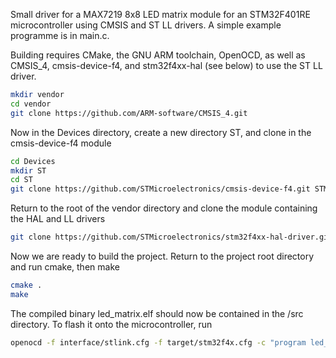 Small driver for a MAX7219 8x8 LED matrix module for an STM32F401RE microcontroller using CMSIS and ST LL drivers. A simple example programme is in main.c.

Building requires CMake, the GNU ARM toolchain, OpenOCD, as well as CMSIS_4, cmsis-device-f4, and stm32f4xx-hal (see below) to use the ST LL driver.

```bash
mkdir vendor
cd vendor
git clone https://github.com/ARM-software/CMSIS_4.git
```

Now in the Devices directory, create a new directory ST, and clone in the cmsis-device-f4 module

```bash
cd Devices
mkdir ST
cd ST
git clone https://github.com/STMicroelectronics/cmsis-device-f4.git STM32F4
```

Return to the root of the vendor directory and clone the module containing the HAL and LL drivers

```bash
git clone https://github.com/STMicroelectronics/stm32f4xx-hal-driver.git STM32F4_HAL_LL
```

Now we are ready to build the project. Return to the project root directory and run cmake, then make

```bash
cmake .
make
```

The compiled binary led_matrix.elf should now be contained in the /src directory. To flash it onto the microcontroller, run

```bash
openocd -f interface/stlink.cfg -f target/stm32f4x.cfg -c "program led_matrix.elf verify reset exit"
```

